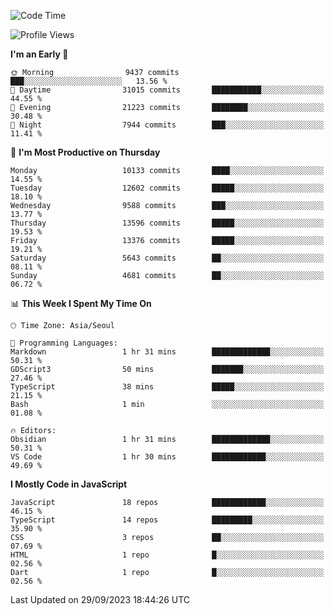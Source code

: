 <!--START_SECTION:waka-->
![Code Time](http://img.shields.io/badge/Code%20Time-5%2C331%20hrs%2046%20mins-blue)

![Profile Views](http://img.shields.io/badge/Profile%20Views-0-blue)

**I'm an Early 🐤** 

```text
🌞 Morning                9437 commits        ███░░░░░░░░░░░░░░░░░░░░░░   13.56 % 
🌆 Daytime                31015 commits       ███████████░░░░░░░░░░░░░░   44.55 % 
🌃 Evening                21223 commits       ████████░░░░░░░░░░░░░░░░░   30.48 % 
🌙 Night                  7944 commits        ███░░░░░░░░░░░░░░░░░░░░░░   11.41 % 
```
📅 **I'm Most Productive on Thursday** 

```text
Monday                   10133 commits       ████░░░░░░░░░░░░░░░░░░░░░   14.55 % 
Tuesday                  12602 commits       █████░░░░░░░░░░░░░░░░░░░░   18.10 % 
Wednesday                9588 commits        ███░░░░░░░░░░░░░░░░░░░░░░   13.77 % 
Thursday                 13596 commits       █████░░░░░░░░░░░░░░░░░░░░   19.53 % 
Friday                   13376 commits       █████░░░░░░░░░░░░░░░░░░░░   19.21 % 
Saturday                 5643 commits        ██░░░░░░░░░░░░░░░░░░░░░░░   08.11 % 
Sunday                   4681 commits        ██░░░░░░░░░░░░░░░░░░░░░░░   06.72 % 
```


📊 **This Week I Spent My Time On** 

```text
🕑︎ Time Zone: Asia/Seoul

💬 Programming Languages: 
Markdown                 1 hr 31 mins        █████████████░░░░░░░░░░░░   50.31 % 
GDScript3                50 mins             ███████░░░░░░░░░░░░░░░░░░   27.46 % 
TypeScript               38 mins             █████░░░░░░░░░░░░░░░░░░░░   21.15 % 
Bash                     1 min               ░░░░░░░░░░░░░░░░░░░░░░░░░   01.08 % 

🔥 Editors: 
Obsidian                 1 hr 31 mins        █████████████░░░░░░░░░░░░   50.31 % 
VS Code                  1 hr 30 mins        ████████████░░░░░░░░░░░░░   49.69 % 
```

**I Mostly Code in JavaScript** 

```text
JavaScript               18 repos            ████████████░░░░░░░░░░░░░   46.15 % 
TypeScript               14 repos            █████████░░░░░░░░░░░░░░░░   35.90 % 
CSS                      3 repos             ██░░░░░░░░░░░░░░░░░░░░░░░   07.69 % 
HTML                     1 repo              █░░░░░░░░░░░░░░░░░░░░░░░░   02.56 % 
Dart                     1 repo              █░░░░░░░░░░░░░░░░░░░░░░░░   02.56 % 
```




 Last Updated on 29/09/2023 18:44:26 UTC
<!--END_SECTION:waka-->
